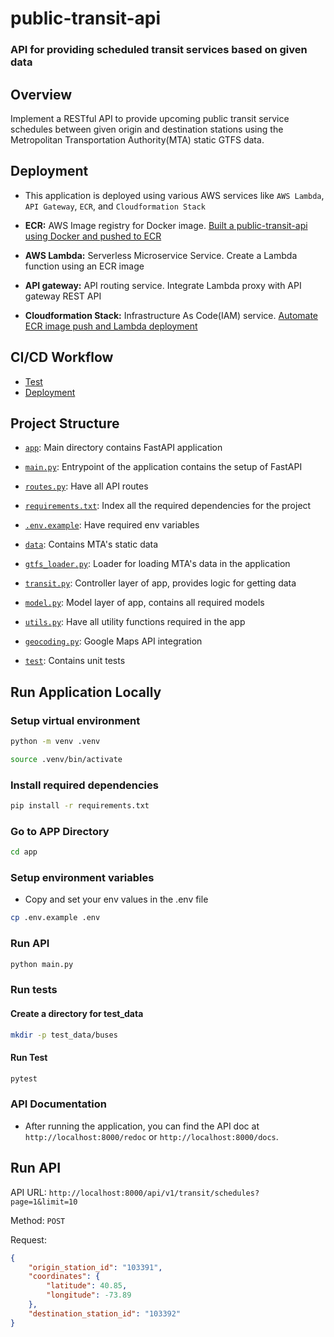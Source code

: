 # public-transit-api

### API for providing scheduled transit services based on given data

## Overview
Implement a RESTful API to provide upcoming public transit service schedules between given origin and destination stations using the Metropolitan Transportation Authority(MTA) static GTFS data.

## Deployment

- This application is deployed using various AWS services like `AWS Lambda`, `API Gateway`, `ECR`, and `Cloudformation Stack`

- **ECR:** AWS Image registry for Docker image. [Built a public-transit-api using Docker and pushed to ECR](https://github.com/cp-sumi-k/public-transit-api/blob/main/scripts/ecr.sh)
- **AWS Lambda:** Serverless Microservice Service. Create a Lambda function using an ECR image
- **API gateway:** API routing service. Integrate Lambda proxy with API gateway REST API
- **Cloudformation Stack:** Infrastructure As Code(IAM) service. [Automate ECR image push and Lambda deployment](https://github.com/cp-sumi-k/public-transit-api/blob/main/infrastructure/lambda-template.yml)

## CI/CD Workflow

- [Test](https://github.com/cp-sumi-k/public-transit-api/blob/main/.github/workflows/test.yml)
- [Deployment](https://github.com/cp-sumi-k/public-transit-api/blob/main/.github/workflows/deploy.yml)

## Project Structure

- [`app`](https://github.com/cp-sumi-k/public-transit-api/tree/main/app): Main directory contains FastAPI application

- [`main.py`](https://github.com/cp-sumi-k/public-transit-api/blob/main/app/main.py): Entrypoint of the application contains the setup of FastAPI

- [`routes.py`](https://github.com/cp-sumi-k/public-transit-api/blob/main/app/routes.py): Have all API routes

- [`requirements.txt`](https://github.com/cp-sumi-k/public-transit-api/blob/main/requirements.txt): Index all the required dependencies for the project

- [`.env.example`](https://github.com/cp-sumi-k/public-transit-api/blob/main/app/.env.example): Have required env variables

- [`data`](https://github.com/cp-sumi-k/public-transit-api/tree/main/app/data): Contains MTA's static data

- [`gtfs_loader.py`](https://github.com/cp-sumi-k/public-transit-api/blob/main/app/gtfs_loader.py): Loader for loading MTA's data in the application

- [`transit.py`](https://github.com/cp-sumi-k/public-transit-api/blob/main/app/transit.py): Controller layer of app, provides logic for getting data

- [`model.py`](https://github.com/cp-sumi-k/public-transit-api/blob/main/app/model.py): Model layer of app, contains all required models

- [`utils.py`](https://github.com/cp-sumi-k/public-transit-api/blob/main/app/utils.py): Have all utility functions required in the app

- [`geocoding.py`](https://github.com/cp-sumi-k/public-transit-api/blob/main/app/geocoding.py): Google Maps API integration

- [`test`](https://github.com/cp-sumi-k/public-transit-api/tree/main/tests): Contains unit tests


## Run Application Locally

### Setup virtual environment

```sh
python -m venv .venv
```
```sh
source .venv/bin/activate
```

### Install required dependencies

```sh
pip install -r requirements.txt
```

### Go to APP Directory

```sh
cd app
```

### Setup environment variables

- Copy and set your env values in the .env file

```sh
cp .env.example .env
```

### Run API

```sh
python main.py
```

### Run tests

#### Create a directory for test_data

```sh
mkdir -p test_data/buses
```

#### Run Test
```sh
pytest
```

### API Documentation

- After running the application, you can find the API doc at `http://localhost:8000/redoc` or `http://localhost:8000/docs`.

## Run API

API URL: `http://localhost:8000/api/v1/transit/schedules?page=1&limit=10`

Method: `POST`

Request: 

```json
{
    "origin_station_id": "103391",
    "coordinates": {
        "latitude": 40.85,
        "longitude": -73.89
    },
    "destination_station_id": "103392"
}
```
